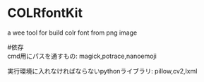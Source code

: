 # COLRfontKit
a wee tool for build colr font from png image

#依存  
cmd用にパスを通すもの: magick,potrace,nanoemoji  
  
実行環境に入れなければならないpythonライブラリ: pillow,cv2,lxml  
